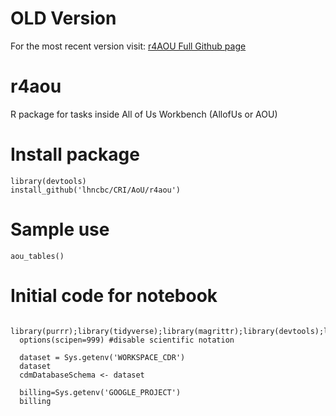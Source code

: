 # OLD Version
For the most recent version visit: 
[r4AOU Full Github page](https://github.com/cmayer2/r4aou)

# r4aou
R package for tasks inside All of Us Workbench  (AllofUs or AOU)


# Install package

    library(devtools)
    install_github('lhncbc/CRI/AoU/r4aou')
    
# Sample use

    aou_tables()

# Initial code for notebook

      library(purrr);library(tidyverse);library(magrittr);library(devtools);library(stringr);library(bigrquery);library(glue)
      options(scipen=999) #disable scientific notation

      dataset = Sys.getenv('WORKSPACE_CDR')
      dataset
      cdmDatabaseSchema <- dataset

      billing=Sys.getenv('GOOGLE_PROJECT')
      billing


    
    

